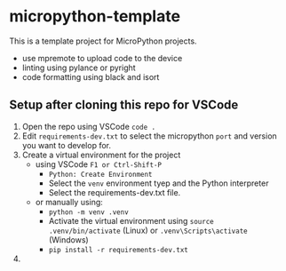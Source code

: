 # micropython-template

This is a template project for MicroPython projects. 

- use mpremote to upload code to the device
- linting using pylance or pyright
- code formatting using black and isort 

## Setup after cloning this repo for VSCode 

1. Open the repo using VSCode `code .`
2. Edit `requirements-dev.txt` to select the micropython `port` and version you want to develop for.
3. Create a virtual environment for the project	
    - using VSCode `F1 or Ctrl-Shift-P`  
      - `Python: Create Environment` 
      - Select the `venv` environment tyep and the Python interpreter 
      - Select the requirements-dev.txt file.
    - or manually using:
      - `python -m venv .venv`
      - Activate the virtual environment using `source .venv/bin/activate` (Linux) or `.venv\Scripts\activate` (Windows)
      - `pip install -r requirements-dev.txt`
4. 